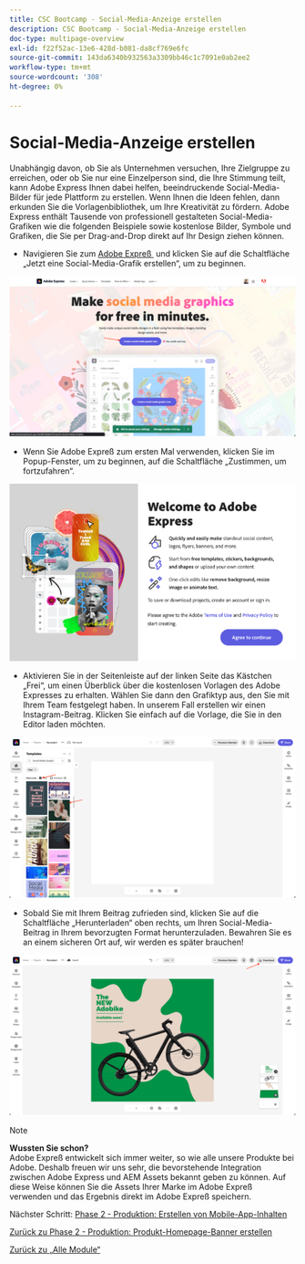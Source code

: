 ```yaml
---
title: CSC Bootcamp - Social-Media-Anzeige erstellen
description: CSC Bootcamp - Social-Media-Anzeige erstellen
doc-type: multipage-overview
exl-id: f22f52ac-13e6-428d-b081-da8cf769e6fc
source-git-commit: 143da6340b932563a3309bb46c1c7091e0ab2ee2
workflow-type: tm+mt
source-wordcount: '308'
ht-degree: 0%

---
```


# Social-Media-Anzeige erstellen

Unabhängig davon, ob Sie als Unternehmen versuchen, Ihre Zielgruppe zu erreichen, oder ob Sie nur eine Einzelperson sind, die Ihre Stimmung teilt, kann Adobe Express Ihnen dabei helfen, beeindruckende Social-Media-Bilder für jede Plattform zu erstellen. Wenn Ihnen die Ideen fehlen, dann erkunden Sie die Vorlagenbibliothek, um Ihre Kreativität zu fördern. Adobe Express enthält Tausende von professionell gestalteten Social-Media-Grafiken wie die folgenden Beispiele sowie kostenlose Bilder, Symbole und Grafiken, die Sie per Drag-and-Drop direkt auf Ihr Design ziehen können.

- Navigieren Sie zum [Adobe Expreß &#x200B;](https://www.adobe.com/express/create/social-media-graphic) und klicken Sie auf die Schaltfläche „Jetzt eine Social-Media-Grafik erstellen“, um zu beginnen.

![Adobe Expreß - Startseite](./images/prod-express-home.png)

- Wenn Sie Adobe Expreß zum ersten Mal verwenden, klicken Sie im Popup-Fenster, um zu beginnen, auf die Schaltfläche „Zustimmen, um fortzufahren“.

![Bedingungen akzeptieren](./images/prod-express-terms.png)

- Aktivieren Sie in der Seitenleiste auf der linken Seite das Kästchen „Frei“, um einen Überblick über die kostenlosen Vorlagen des Adobe Expresses zu erhalten. Wählen Sie dann den Grafiktyp aus, den Sie mit Ihrem Team festgelegt haben. In unserem Fall erstellen wir einen Instagram-Beitrag. Klicken Sie einfach auf die Vorlage, die Sie in den Editor laden möchten.

![Kreative Vorlagen](./images/prod-express-templates.png)

- Sobald Sie mit Ihrem Beitrag zufrieden sind, klicken Sie auf die Schaltfläche „Herunterladen“ oben rechts, um Ihren Social-Media-Beitrag in Ihrem bevorzugten Format herunterzuladen. Bewahren Sie es an einem sicheren Ort auf, wir werden es später brauchen!

![Endergebnis](./images/prod-express-results.png)

>[!NOTE]
>
>**Wussten Sie schon?**\
>Adobe Expreß entwickelt sich immer weiter, so wie alle unsere Produkte bei Adobe. Deshalb freuen wir uns sehr, die bevorstehende Integration zwischen Adobe Express und AEM Assets bekannt geben zu können. Auf diese Weise können Sie die Assets Ihrer Marke im Adobe Expreß verwenden und das Ergebnis direkt im Adobe Expreß speichern.

Nächster Schritt: [Phase 2 - Produktion: Erstellen von Mobile-App-Inhalten](./app.md)

[Zurück zu Phase 2 - Produktion: Produkt-Homepage-Banner erstellen](./banner.md)

[Zurück zu „Alle Module“](../../overview.md)
